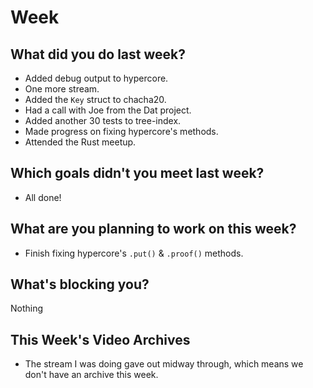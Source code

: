 # Week

## What did you do last week?
- Added debug output to hypercore.
- One more stream.
- Added the `Key` struct to chacha20.
- Had a call with Joe from the Dat project.
- Added another 30 tests to tree-index.
- Made progress on fixing hypercore's methods.
- Attended the Rust meetup.

## Which goals didn't you meet last week?
- All done!

## What are you planning to work on this week?
- Finish fixing hypercore's `.put()` & `.proof()` methods.

## What's blocking you?
Nothing

## This Week's Video Archives
- The stream I was doing gave out midway through, which means we don't have an
  archive this week.
